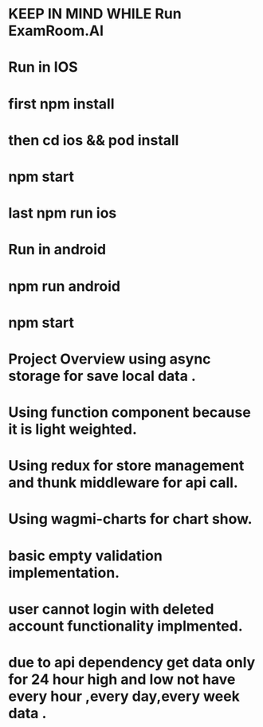 # KEEP IN MIND WHILE Run ExamRoom.AI

# Run in IOS
# first npm install
# then cd ios && pod install
# npm start
# last npm run ios

# Run in android 
# npm run android
# npm start

# Project Overview using async storage for save local data .
# Using function component because it is light weighted.
# Using redux for store management and thunk middleware for api call.
# Using wagmi-charts for chart show.
# basic empty validation implementation.
# user cannot login with deleted account functionality implmented.
# due to api dependency get data only for 24 hour high and low not have every hour ,every day,every week data .

